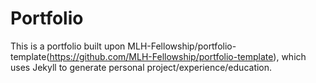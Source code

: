 # Portfolio

This is a portfolio built upon MLH-Fellowship/portfolio-template(https://github.com/MLH-Fellowship/portfolio-template), which uses Jekyll to generate personal project/experience/education.
